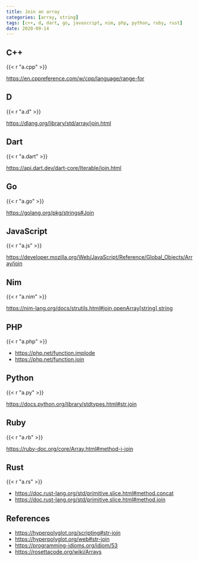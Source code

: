 ```yaml
---
title: Join an array
categories: [array, string]
tags: [c++, d, dart, go, javascript, nim, php, python, ruby, rust]
date: 2020-09-14
---
```


## C++

{{< r "a.cpp" >}}

<https://en.cppreference.com/w/cpp/language/range-for>

## D

{{< r "a.d" >}}

<https://dlang.org/library/std/array/join.html>

## Dart

{{< r "a.dart" >}}

<https://api.dart.dev/dart-core/Iterable/join.html>

## Go

{{< r "a.go" >}}

<https://golang.org/pkg/strings#Join>

## JavaScript

{{< r "a.js" >}}

<https://developer.mozilla.org/Web/JavaScript/Reference/Global_Objects/Array/join>

## Nim

{{< r "a.nim" >}}

<https://nim-lang.org/docs/strutils.html#join,openArray[string],string>

## PHP

{{< r "a.php" >}}

- <https://php.net/function.implode>
- <https://php.net/function.join>

## Python

{{< r "a.py" >}}

<https://docs.python.org/library/stdtypes.html#str.join>

## Ruby

{{< r "a.rb" >}}

<https://ruby-doc.org/core/Array.html#method-i-join>

## Rust

{{< r "a.rs" >}}

- <https://doc.rust-lang.org/std/primitive.slice.html#method.concat>
- <https://doc.rust-lang.org/std/primitive.slice.html#method.join>

## References

- <https://hyperpolyglot.org/scripting#str-join>
- <https://hyperpolyglot.org/web#str-join>
- <https://programming-idioms.org/idiom/53>
- <https://rosettacode.org/wiki/Arrays>
